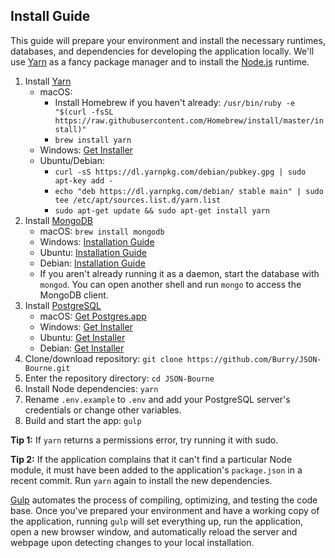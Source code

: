 ## Install Guide

This guide will prepare your environment and install the necessary runtimes, databases, and dependencies for developing the application locally. We'll use [Yarn](https://yarnpkg.com/en/) as a fancy package manager and to install the [Node.js](https://nodejs.org/en/) runtime.

1. Install [Yarn](https://yarnpkg.com/en/)
	- macOS:
		- Install Homebrew if you haven't already: `/usr/bin/ruby -e "$(curl -fsSL https://raw.githubusercontent.com/Homebrew/install/master/install)"`
		- `brew install yarn`
	- Windows: [Get Installer](https://yarnpkg.com/latest.msi)
	- Ubuntu/Debian:
		- `curl -sS https://dl.yarnpkg.com/debian/pubkey.gpg | sudo apt-key add -`
		- `echo "deb https://dl.yarnpkg.com/debian/ stable main" | sudo tee /etc/apt/sources.list.d/yarn.list`
		- `sudo apt-get update && sudo apt-get install yarn`
2. Install [MongoDB](https://docs.mongodb.com/manual/installation/)
	- macOS: `brew install mongodb`
	- Windows: [Installation Guide](https://docs.mongodb.com/manual/tutorial/install-mongodb-on-windows/)
	- Ubuntu: [Installation Guide](https://docs.mongodb.com/manual/tutorial/install-mongodb-on-ubuntu/)
	- Debian: [Installation Guide](https://docs.mongodb.com/manual/tutorial/install-mongodb-on-debian/)
	- If you aren't already running it as a daemon, start the database with `mongod`. You can open another shell and run `mongo` to access the MongoDB client.
3. Install [PostgreSQL](https://www.postgresql.org/)
	- macOS: [Get Postgres.app](http://postgresapp.com)
	- Windows: [Get Installer](https://www.postgresql.org/download/windows/)
	- Ubuntu: [Get Installer](https://www.postgresql.org/download/linux/ubuntu/)
	- Debian: [Get Installer](https://www.postgresql.org/download/linux/debian/)
4. Clone/download repository: `git clone https://github.com/Burry/JSON-Bourne.git`
5. Enter the repository directory: `cd JSON-Bourne`
6. Install Node dependencies: `yarn`
7. Rename `.env.example` to `.env` and add your PostgreSQL server's credentials or change other variables.
8. Build and start the app: `gulp`

**Tip 1:** If `yarn` returns a permissions error, try running it with sudo.

**Tip 2:** If the application complains that it can't find a particular Node module, it must have been added to the application's `package.json` in a recent commit. Run `yarn` again to install the new dependencies.

[Gulp](https://gulpjs.com/) automates the process of compiling, optimizing, and testing the code base. Once you've prepared your environment and have a working copy of the application, running `gulp` will set everything up, run the application, open a new browser window, and automatically reload the server and webpage upon detecting changes to your local installation.
